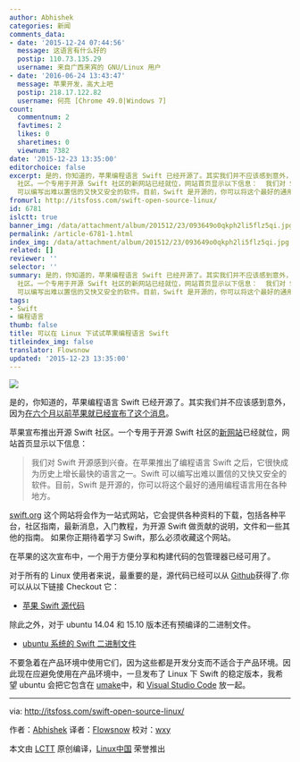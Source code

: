 ```yaml
---
author: Abhishek
categories: 新闻
comments_data:
- date: '2015-12-24 07:44:56'
  message: 这语言有什么好的
  postip: 110.73.135.29
  username: 来自广西来宾的 GNU/Linux 用户
- date: '2016-06-24 13:43:47'
  message: 苹果开发，高大上吧
  postip: 218.17.122.82
  username: 何亮 [Chrome 49.0|Windows 7]
count:
  commentnum: 2
  favtimes: 2
  likes: 0
  sharetimes: 0
  viewnum: 7382
date: '2015-12-23 13:35:00'
editorchoice: false
excerpt: 是的，你知道的，苹果编程语言 Swift 已经开源了。其实我们并不应该感到意外，因为在六个月以前苹果就已经宣布了这个消息。 苹果宣布推出开源 Swift
  社区。一个专用于开源 Swift 社区的新网站已经就位，网站首页显示以下信息：  我们对 Swift 开源感到兴奋。在苹果推出了编程语言 Swift 之后，它很快成为历史上增长最快的语言之一。Swift
  可以编写出难以置信的又快又安全的软件。目前，Swift 是开源的，你可以将这个最好的通用编程语言用在各种地方。  swift.org 这个网站将会作为一站式网站，它会提供各种资料的下载，包括各种平台，社区
fromurl: http://itsfoss.com/swift-open-source-linux/
id: 6781
islctt: true
banner_img: /data/attachment/album/201512/23/093649o0qkph2li5flz5qi.jpg
permalink: /article-6781-1.html
index_img: /data/attachment/album/201512/23/093649o0qkph2li5flz5qi.jpg.thumb.jpg
related: []
reviewer: ''
selector: ''
summary: 是的，你知道的，苹果编程语言 Swift 已经开源了。其实我们并不应该感到意外，因为在六个月以前苹果就已经宣布了这个消息。 苹果宣布推出开源 Swift
  社区。一个专用于开源 Swift 社区的新网站已经就位，网站首页显示以下信息：  我们对 Swift 开源感到兴奋。在苹果推出了编程语言 Swift 之后，它很快成为历史上增长最快的语言之一。Swift
  可以编写出难以置信的又快又安全的软件。目前，Swift 是开源的，你可以将这个最好的通用编程语言用在各种地方。  swift.org 这个网站将会作为一站式网站，它会提供各种资料的下载，包括各种平台，社区
tags:
- Swift
- 编程语言
thumb: false
title: 可以在 Linux 下试试苹果编程语言 Swift
titleindex_img: false
translator: Flowsnow
updated: '2015-12-23 13:35:00'
---
```


![](/data/attachment/album/201512/23/093649o0qkph2li5flz5qi.jpg)


是的，你知道的，苹果编程语言 Swift 已经开源了。其实我们并不应该感到意外，因为[在六个月以前苹果就已经宣布了这个消息](http://itsfoss.com/apple-open-sources-swift-programming-language-linux/)。


苹果宣布推出开源 Swift 社区。一个专用于开源 Swift 社区的[新网站](https://swift.org/)已经就位，网站首页显示以下信息：



> 
> 我们对 Swift 开源感到兴奋。在苹果推出了编程语言 Swift 之后，它很快成为历史上增长最快的语言之一。Swift 可以编写出难以置信的又快又安全的软件。目前，Swift 是开源的，你可以将这个最好的通用编程语言用在各种地方。
> 
> 
> 


[swift.org](https://swift.org/) 这个网站将会作为一站式网站，它会提供各种资料的下载，包括各种平台，社区指南，最新消息，入门教程，为开源 Swift 做贡献的说明，文件和一些其他的指南。 如果你正期待着学习 Swift，那么必须收藏这个网站。


在苹果的这次宣布中，一个用于方便分享和构建代码的包管理器已经可用了。


对于所有的 Linux 使用者来说，最重要的是，源代码已经可以从 [Github](https://github.com/apple)获得了.你可以从以下链接 Checkout 它：


* [苹果 Swift 源代码](https://github.com/apple)


除此之外，对于 ubuntu 14.04 和 15.10 版本还有预编译的二进制文件。


* [ubuntu 系统的 Swift 二进制文件](https://swift.org/download/#latest-development-snapshots)


不要急着在产品环境中使用它们，因为这些都是开发分支而不适合于产品环境。因此现在应避免使用在产品环境中，一旦发布了 Linux 下 Swift 的稳定版本，我希望 ubuntu 会把它包含在 [umake](https://wiki.ubuntu.com/ubuntu-make)中，和 [Visual Studio Code](http://itsfoss.com/install-visual-studio-code-ubuntu/) 放一起。




---


via: <http://itsfoss.com/swift-open-source-linux/>


作者：[Abhishek](http://itsfoss.com/author/abhishek/) 译者：[Flowsnow](https://github.com/Flowsnow) 校对：[wxy](https://github.com/wxy)


本文由 [LCTT](https://github.com/LCTT/TranslateProject) 原创编译，[Linux中国](https://linux.cn/) 荣誉推出